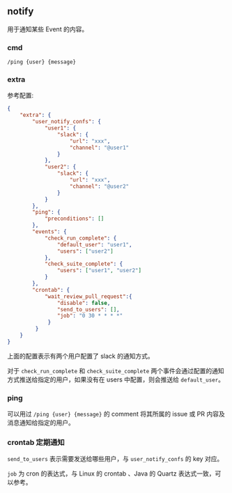 ## notify

用于通知某些 Event 的内容。

### cmd

```
/ping {user} {message}
```

### extra

参考配置:

```json
{
    "extra": {
        "user_notify_confs": {
            "user1": {
                "slack": {
                    "url": "xxx",
                    "channel": "@user1"
                }
            },
            "user2": {
                "slack": {
                    "url": "xxx",
                    "channel": "@user2"
                }
            }
        },
        "ping": {
            "preconditions": []
        },
        "events": {
            "check_run_complete": {
                "default_user": "user1",
                "users": ["user2"]
            },
            "check_suite_complete": {
                "users": ["user1", "user2"]
            }
        },
        "crontab": {
            "wait_review_pull_request":{
                "disable": false,
                "send_to_users": [],
                "job": "0 30 * * * *"
             }
         }
    }
}
```

上面的配置表示有两个用户配置了 slack 的通知方式。

对于 `check_run_complete` 和 `check_suite_complete` 两个事件会通过配置的通知方式推送给指定的用户，如果没有在 users 中配置，则会推送给 `default_user`。

### ping

可以用过 `/ping {user} {message}` 的 comment 将其所属的 issue 或 PR 内容及消息通知给指定的用户。

### crontab 定期通知

`send_to_users` 表示需要发送给哪些用户，与 `user_notify_confs` 的 key 对应。

`job` 为 cron 的表达式，与 Linux 的 crontab 、Java 的 Quartz 表达式一致，可以参考。
